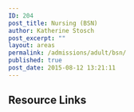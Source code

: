 ```yaml
---
ID: 204
post_title: Nursing (BSN)
author: Katherine Stosch
post_excerpt: ""
layout: areas
permalink: /admissions/adult/bsn/
published: true
post_date: 2015-08-12 13:21:11
---
```


<!-- Types Custom Fields: -->

<!-- resource-links -->
<h2>Resource Links</h2>
<!-- End resource-links -->

<!-- End Types Custom Fields -->